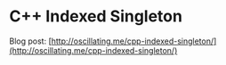 C++ Indexed Singleton
=====================

Blog post: [http://oscillating.me/cpp-indexed-singleton/](http://oscillating.me/cpp-indexed-singleton/)
